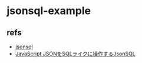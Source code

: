 # jsonsql-example

## refs


- [jsonsql](https://trentrichardson.com/category/jsonsql.html)
- [JavaScript JSONをSQLライクに操作するJsonSQL](https://kaworu.jpn.org/kaworu/2008-01-19-2.php)




